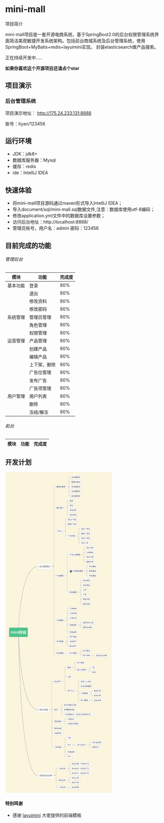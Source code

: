 # mini-mall

项目简介

mini-mall项目是一套开源电商系统，基于SpringBoot2.0的后台权限管理系统界面简洁美观敏捷开发系统架构。包括前台商城系统及后台管理系统，使用SpringBoot+MyBatis+redis+layuimini实现。
封装elasticsearch做产品搜索。


正在持续开发中.....

**如果你喜欢这个开源项目还请点个star**


## 项目演示
### 后台管理系统

项目演示地址： http://175.24.233.131:8888

账号：tiyan/123456


## 运行环境

* JDK：jdk8+
* 数据库服务器：Mysql
* 缓存：redis
* ide：IntelliJ IDEA

## 快速体验

* 将mini-mall项目源码通过maven形式导入IntelliJ IDEA；
* 导入document/sql/mini-mall.sql数据文件,注意：数据库使用utf-8编码；
* 修改application.yml文件中的数据库设置参数；
* 访问后台地址：http://localhost:8888/
* 管理员账号，用户名：admin 密码：123456

## 目前完成的功能
###### 管理后台

 | 模块  | 功能 |完成度
|  ----  | ----  | ----  | 
| 基本功能  | 登录 | 90%
|  | 退出 | 90%
|  | 修改资料 | 90%
|  | 修改密码 | 90%
| 系统管理  | 管理员管理 | 90%
|  | 角色管理 | 90%
|  | 权限管理 | 90%
| 运营管理 | 产品管理 | 90%
|  | 创建产品 | 90%
|  | 编辑产品 | 90%
|  | 上下架，删除 | 90%
|  | 广告位管理 | 90%
|  | 发布广告 | 90%
|  | 广告项管理 | 90%
| 用户管理 | 用户列表 | 90%
|  | 删除 | 90%
|  | 冻结/解冻 | 90%

###### 前台

 | 模块  | 功能 |完成度
|  ----  | ----  | ----  | 



## 开发计划

![avatar](document/images/mini商城设计.png)


#### 特别鸣谢

- 感谢 [layuimini](https://github.com/zhongshaofa/layuimini) 大佬提供的前端模板


